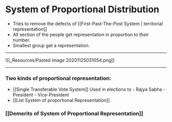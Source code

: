 # System of Proportional Distribution
- Tries to remove the defects of [[First-Past-The-Post System \| territorial representation]]
- All section of the people get representation in proportion to their number.
- Smallest group get a representation.
---
 ![[_Resources/Pasted image 20201125031054.png]] 
- ---
### Two kinds of proportional representation:
- [[Single Transferable Vote System]]
		Used in elections to 
			- Rajya Sabha
			- President
			- Vice-President
- [[List System  of proportional Representation]]

### [[Demerits of System of Proportional Representation]]
